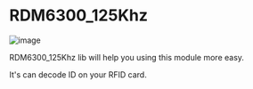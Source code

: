 # RDM6300_125Khz
![image](https://user-images.githubusercontent.com/60082445/123185191-8b8c4580-d4bf-11eb-8312-38765c3ad6b6.png)

RDM6300_125Khz lib will help you using this module more easy.

It's can decode ID on your RFID card.
